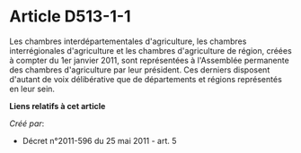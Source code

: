 # Article D513-1-1

Les chambres interdépartementales d'agriculture, les chambres interrégionales d'agriculture et les chambres d'agriculture de
région, créées à compter du 1er janvier 2011, sont représentées à l'Assemblée permanente des chambres d'agriculture par leur
président. Ces derniers disposent d'autant de voix délibérative que de départements et régions représentés en leur sein.

**Liens relatifs à cet article**

_Créé par_:

  - Décret n°2011-596 du 25 mai 2011 - art. 5
